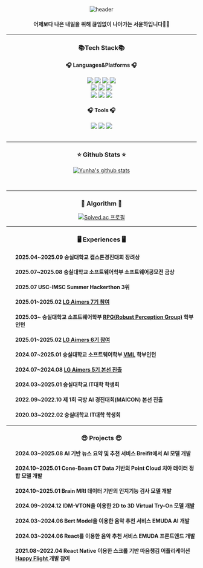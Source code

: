          
<div align="center">    
         

![header](https://capsule-render.vercel.app/api?type=soft&color=gradient&height=200&section=header&text=Yunha%20Seo&fontSize=70)
<h4 align='center'>어제보다 나은 내일을 위해 끊임없이 나아가는 서윤하입니다👋🏼</h4>
<hr>
         
<div align='center'>
<h3 align='center'>📚Tech Stack📚</h3>
<h4 align='center'>🎧 Languages&Platforms 🎧</h4>

<div align='center'>
	<img  src="https://img.shields.io/badge/c++-00599C?style=for-the-badge&logo=c%2B%2B&logoColor=white">
	<img src="https://img.shields.io/badge/python-3776AB?style=for-the-badge&logo=python&logoColor=white">
 	<img src="https://img.shields.io/badge/pytorch-EE4C2C?style=for-the-badge&logo=pytorch&logoColor=white">
	<img src="https://img.shields.io/badge/tensorflow-FF6F00?style=for-the-badge&logo=tensorflow&logoColor=white">
	<br>
	<img src="https://img.shields.io/badge/html5-E34F26?style=for-the-badge&logo=html5&logoColor=white">  
	<img src="https://img.shields.io/badge/css-1572B6?style=for-the-badge&logo=css3&logoColor=white">  
	<img src="https://img.shields.io/badge/javascript-F7DF1E?style=for-the-badge&logo=javascript&logoColor=black">
	<br>
	<img src="https://img.shields.io/badge/react-61DAFB?style=for-the-badge&logo=react&logoColor=black">  
	<img src="https://img.shields.io/badge/react_native-%2320232a.svg?style=for-the-badge&logo=react&logoColor=%2361DAFB">
	<img  src="https://img.shields.io/badge/flutter-02569B?style=for-the-badge&logo=flutter&logoColor=white">
</div>

<h4 align='center'>🎧 Tools 🎧</h4>
<div align='center'>
	<img src="https://img.shields.io/badge/github-181717?style=for-the-badge&logo=github&logoColor=white">  
 	<img src="https://img.shields.io/badge/git-F05032?style=for-the-badge&logo=git&logoColor=white">
	<img src='https://img.shields.io/badge/Visual%20Studio%20Code-0078d7.svg?style=for-the-badge&logo=visual-studio-code&logoColor=white'>
</div>

 
</div>

<br>
<hr>

<div>
  <h3>⭐️ Github Stats ⭐️</h3>
</div>

[![Yunha's github stats](https://github-readme-stats.vercel.app/api?username=bobo9245&count_private=true&custom_title=Yunha%27s%20github%20%F0%9F%91%80&bg_color=45,F896C2,92B9E6&title_color=FFFFFF&text_color=FFFFFF&icon_color=FFFFFF&show_icons=true)](https://github.com/anuraghazra/github-readme-stats)

<br>
<hr>

<div>
  <h3>📝 Algorithm 📝</h3>
</div>

[![Solved.ac 프로필](http://mazassumnida.wtf/api/v2/generate_badge?boj=bobo9245)](https://solved.ac/bobo9245)


<hr>

<div>
  <h3>🖥️ Experiences 🖥️</h3>
  <ul>
	<h4 align='left'>2025.04~2025.09 숭실대학교 캡스톤경진대회 장려상</h4>
	<h4 align='left'>2025.07~2025.08 숭실대학교 소프트웨어학부 소프트웨어공모전 금상</h4>
	<h4 align='left'>2025.07 USC-IMSC Summer Hackerthon 3위</h4>
    <h4 align='left'>2025.01~2025.02 <a href='https://www.notion.so/Main-Page-5a0152fdb9ff4c03a920ddfbc2c5cc2f?pvs=4'>LG Aimers 7기 참여</a></h4>  
    <h4 align='left'>2025.03~ 숭실대학교 소프트웨어학부 <a href='https://rpg-ai.org/'>RPG(Robust Perception Group)</a> 학부인턴</h4>
    <h4 align='left'>2025.01~2025.02 <a href='https://www.notion.so/Main-Page-5a0152fdb9ff4c03a920ddfbc2c5cc2f?pvs=4'>LG Aimers 6기 참여</a></h4>  
    <h4 align='left'>2024.07~2025.01 숭실대학교 소프트웨어학부 <a href='https://sites.google.com/view/vmllab'>VML</a> 학부인턴</h4>
    <h4 align='left'>2024.07~2024.08 <a href='https://www.notion.so/Main-Page-5a0152fdb9ff4c03a920ddfbc2c5cc2f?pvs=4'>LG Aimers 5기 본선 진출</a></h4>
    <h4 align='left'>2024.03~2025.01 숭실대학교 IT대학 학생회</h4>
    <h4 align='left'>2022.09~2022.10 제 1회 국방 AI 경진대회(MAICON) 본선 진출</h4>
    <h4 align='left'>2020.03~2022.02 숭실대학교 IT대학 학생회</h4>	  
  </ul>
</div>
<hr>
<div>
  <h3>😎 Projects 😎</h3>
  <ul>
    <h4 align='left'>2024.03~2025.08 AI 기반 뉴스 요약 및 추천 서비스 Breifit에서 AI 모델 개발</h4>
	<h4 align='left'>2024.10~2025.01 Cone-Beam CT Data 기반의 Point Cloud 치아 데이터 정합 모델 개발</h4>
    <h4 align='left'>2024.10~2025.01 Brain MRI 데이터 기반의 인지기능 검사 모델 개발</h4>
    <h4 align='left'>2024.09~2024.12 IDM-VTON을 이용한 2D to 3D Virtual Try-On 모델 개발</h4>
    <h4 align='left'>2024.03~2024.06 Bert Model을 이용한 음악 추천 서비스 EMUDA AI 개발</h4>
    <h4 align='left'>2024.03~2024.06 React를 이용한 음악 추천 서비스 EMUDA 프론트엔드 개발</h4>
    <h4 align='left'>2021.08~2022.04 React Native 이용한 스크롤 기반 마음챙김 어플리케이션 <a href='https://www.notion.so/Happy-Flight-9ae8d6193aa5412887bed5be40862774?pvs=4'>Happy Flight </a>개발 참여</h4>
  </ul>
</div>


</div>
